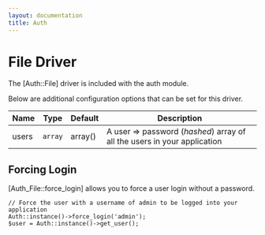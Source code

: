 ```yaml
---
layout: documentation
title: Auth
---
```

# File Driver

The [Auth::File] driver is included with the auth module.

Below are additional configuration options that can be set for this driver.

Name | Type | Default | Description
-----|------|---------|-------------
users | `array` | array() | A user => password (_hashed_) array of all the users in your application

## Forcing Login

[Auth_File::force_login] allows you to force a user login without a password.

~~~
// Force the user with a username of admin to be logged into your application
Auth::instance()->force_login('admin');
$user = Auth::instance()->get_user();
~~~
